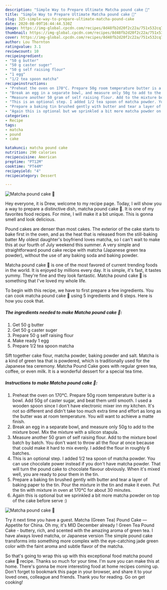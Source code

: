 ```yaml
---
description: "Simple Way to Prepare Ultimate Matcha pound cake 🍵"
title: "Simple Way to Prepare Ultimate Matcha pound cake 🍵"
slug: 325-simple-way-to-prepare-ultimate-matcha-pound-cake
date: 2020-08-09T16:44:44.530Z
image: https://img-global.cpcdn.com/recipes/8d48fb2d20f2c22a/751x532cq70/matcha-pound-cake-🍵-recipe-main-photo.jpg
thumbnail: https://img-global.cpcdn.com/recipes/8d48fb2d20f2c22a/751x532cq70/matcha-pound-cake-🍵-recipe-main-photo.jpg
cover: https://img-global.cpcdn.com/recipes/8d48fb2d20f2c22a/751x532cq70/matcha-pound-cake-🍵-recipe-main-photo.jpg
author: Lou Thornton
ratingvalue: 3.1
reviewcount: 10
recipeingredient:
- "50 g butter"
- "50 g caster suger"
- "50 g self raising flour"
- "1 egg"
- "1/2 tea spoon matcha"
recipeinstructions:
- "Preheat the oven on 170°C. Prepare 50g room temperature butter is a bowl. Add 50g of caster sugar, and beat them until smooth. I used a wooden spoon since I don&#39;t have electronic mixer inn my kitchen. It&#39;s not so different and didn&#39;t take too much extra time and effort as long as the butter was at room temperature. You will want to achieve a matte finish."
- "Break an egg in a separate bowl, and measure only 50g to add to the mixture bowl. Mix the mixture with a silicon stapula."
- "Measure another 50 gram of self raising flour. Add to the mixture bowl batch by batch. You don&#39;t want to throw all the flour at once because that could make it hard to mix evenly. I added the flour in roughly 6 batches."
- "This is an optional step. I added 1/2 tea spoon of matcha powder. You can use chocolate power instead if you don&#39;t have matcha powder. That will turn the pound cake to chocolate flavour obviously. When it&#39;s mixed well, you are ready to pour them in the tin."
- "Prepare a baking tin brushed gently with butter and tear a layer of baking paper to the tin. Pour the mixture in the tin and make it even. Put the tin with mixture in oven at 170°C for about 30 minutes."
- "Again this is optional but we sprinkled a bit more matcha powder on top of the cake before serve :)"
categories:
- Recipe
tags:
- matcha
- pound
- cake

katakunci: matcha pound cake 
nutrition: 290 calories
recipecuisine: American
preptime: "PT12M"
cooktime: "PT44M"
recipeyield: "4"
recipecategory: Dessert

---
```



![Matcha pound cake 🍵](https://img-global.cpcdn.com/recipes/8d48fb2d20f2c22a/751x532cq70/matcha-pound-cake-🍵-recipe-main-photo.jpg)

Hey everyone, it is Drew, welcome to my recipe page. Today, I will show you a way to prepare a distinctive dish, matcha pound cake 🍵. It is one of my favorites food recipes. For mine, I will make it a bit unique. This is gonna smell and look delicious.

Pound cakes are denser than most cakes. The exterior of the cake starts to bake first in the oven, and as the heat that is released from the still-baking batter My oldest daughter&#39;s boyfriend loves matcha, so I can&#39;t wait to make this at our fourth of July weekend this summer. A very simple and straightforward pound cake recipe with matcha (Japanese green tea powder), without the use of any baking soda and baking powder.

Matcha pound cake 🍵 is one of the most favored of current trending foods in the world. It is enjoyed by millions every day. It is simple, it's fast, it tastes yummy. They're fine and they look fantastic. Matcha pound cake 🍵 is something that I've loved my whole life.


To begin with this recipe, we have to first prepare a few ingredients. You can cook matcha pound cake 🍵 using 5 ingredients and 6 steps. Here is how you cook that.

<!--inarticleads1-->

##### The ingredients needed to make Matcha pound cake 🍵:

1. Get 50 g butter
1. Get 50 g caster suger
1. Prepare 50 g self raising flour
1. Make ready 1 egg
1. Prepare 1/2 tea spoon matcha


Sift together cake flour, matcha powder, baking powder and salt. Matcha is a kind of green tea that is powdered, which is traditionally used for the Japanese tea ceremony. Matcha Pound Cake goes with regular green tea, coffee, or even milk. It is a wonderful dessert for a special tea time. 

<!--inarticleads2-->

##### Instructions to make Matcha pound cake 🍵:

1. Preheat the oven on 170°C. Prepare 50g room temperature butter is a bowl. Add 50g of caster sugar, and beat them until smooth. I used a wooden spoon since I don&#39;t have electronic mixer inn my kitchen. It&#39;s not so different and didn&#39;t take too much extra time and effort as long as the butter was at room temperature. You will want to achieve a matte finish.
1. Break an egg in a separate bowl, and measure only 50g to add to the mixture bowl. Mix the mixture with a silicon stapula.
1. Measure another 50 gram of self raising flour. Add to the mixture bowl batch by batch. You don&#39;t want to throw all the flour at once because that could make it hard to mix evenly. I added the flour in roughly 6 batches.
1. This is an optional step. I added 1/2 tea spoon of matcha powder. You can use chocolate power instead if you don&#39;t have matcha powder. That will turn the pound cake to chocolate flavour obviously. When it&#39;s mixed well, you are ready to pour them in the tin.
1. Prepare a baking tin brushed gently with butter and tear a layer of baking paper to the tin. Pour the mixture in the tin and make it even. Put the tin with mixture in oven at 170°C for about 30 minutes.
1. Again this is optional but we sprinkled a bit more matcha powder on top of the cake before serve :)
<img src="//assets-global.cpcdn.com/assets/icons/button_play-2c75c40dde080a61004c1f40b05d8f140eaff45d7e9e6481dc71c63d2e7c4909.png" alt="Matcha pound cake 🍵">

Try it next time you have a guest. Matcha (Green Tea) Pound Cake — Appetite for China. Oh my, it&#39;s MID December already ! Green Tea Pound Cake - buttery, rich, and scented with the amazing aroma of green tea. I have always loved matcha, or Japanese version The simple pound cake transforms into something more complex with the eye-catching jade green color with the faint aroma and subtle flavor of the matcha. 

So that's going to wrap this up with this exceptional food matcha pound cake 🍵 recipe. Thanks so much for your time. I'm sure you can make this at home. There's gonna be more interesting food at home recipes coming up. Don't forget to bookmark this page in your browser, and share it to your loved ones, colleague and friends. Thank you for reading. Go on get cooking!

